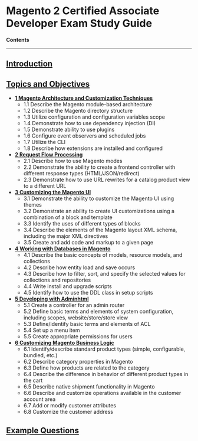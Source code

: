 # Magento 2 Certified Associate Developer Exam Study Guide

**Contents**

------
 

## **[Introduction](./introduction/)** 

## **[Topics and Objectives](./topics-and-objectives/)**

* **[1 Magento Architecture and Customization Techniques](./topics-and-objectives/1.md)**
  * 1.1 Describe the Magento module-based architecture
  * 1.2 Describe the Magento directory structure
  * 1.3 Utilize configuration and configuration variables scope
  * 1.4 Demonstrate how to use dependency injection (DI)
  * 1.5 Demonstrate ability to use plugins
  * 1.6 Configure event observers and scheduled jobs
  * 1.7 Utilize the CLI
  * 1.8 Describe how extensions are installed and configured
* **[2 Request Flow Processing](./topics-and-objectives/2.md)**
  * 2.1 Describe how to use Magento modes
  * 2.2 Demonstrate the ability to create a frontend controller with different response types (HTML/JSON/redirect)
  * 2.3 Demonstrate how to use URL rewrites for a catalog product view to a different URL
* **[3 Customizing the Magento UI](./topics-and-objectives/3.md)**
  * 3.1 Demonstrate the ability to customize the Magento UI using themes
  * 3.2 Demonstrate an ability to create UI customizations using a combination of a block and template
  * 3.3 Identify the uses of different types of blocks
  * 3.4 Describe the elements of the Magento layout XML schema, including the major XML directives
  * 3.5 Create and add code and markup to a given page
* **[4 Working with Databases in Magento](./topics-and-objectives/4.md)**
  * 4.1 Describe the basic concepts of models, resource models, and collections
  * 4.2 Describe how entity load and save occurs
  * 4.3 Describe how to filter, sort, and specify the selected values for collections and repositories
  * 4.4 Write install and upgrade scripts
  * 4.5 Identify how to use the DDL class in setup scripts
* **[5 Developing with Adminhtml](./topics-and-objectives/5.md)**
  * 5.1 Create a controller for an admin router
  * 5.2 Define basic terms and elements of system configuration, including scopes, website/store/store view
  * 5.3 Define/identify basic terms and elements of ACL
  * 5.4 Set up a menu item
  * 5.5 Create appropriate permissions for users
* **[6 Customizing Magento Business Logic](./topics-and-objectives/6.md)**
  * 6.1 Identify/describe standard product types (simple, configurable, bundled, etc.)
  * 6.2 Describe category properties in Magento
  * 6.3 Define how products are related to the category
  * 6.4 Describe the difference in behavior of different product types in the cart
  * 6.5 Describe native shipment functionality in Magento
  * 6.6 Describe and customize operations available in the customer account area
  * 6.7 Add or modify customer attributes
  * 6.8 Customize the customer address

## **[Example Questions](./example-questions/)**
